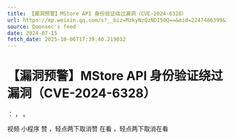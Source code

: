 ```yaml
---
title: 【漏洞预警】MStore API 身份验证绕过漏洞（CVE-2024-6328）
url: https://mp.weixin.qq.com/s?__biz=MzkyNzQzNDI5OQ==&mid=2247486399&idx=1&sn=596b68342eeb353755a15bded1d87a10
source: Doonsec's feed
date: 2024-07-15
fetch_date: 2025-10-06T17:39:40.219032
---
```


# 【漏洞预警】MStore API 身份验证绕过漏洞（CVE-2024-6328）

：
，
。

视频
小程序
赞
，轻点两下取消赞
在看
，轻点两下取消在看